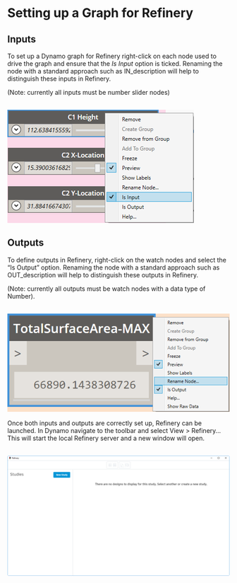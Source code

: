 # Setting up a Graph for Refinery

## Inputs
To set up a Dynamo graph for Refinery right-click on each node used to drive the graph and ensure that the *Is Input* option is ticked. Renaming the node with a standard approach such as IN_description will help to distinguish these inputs in Refinery.  

(Note: currently all inputs must be number slider nodes)

<br/>

<img src="images/Refinery_SettingUpGraph_IsInput.png">

<br/>

## Outputs
To define outputs in Refinery, right-click on the watch nodes and select the “Is Output” option. Renaming the node with a standard approach such as OUT_description will help to distinguish these outputs in Refinery. 

(Note: currently all outputs must be watch nodes with a data type of Number).

<br/>

<img src="images/Refinery_SettingUpGraph_RenameOutput.png">

<br/>

Once both inputs and outputs are correctly set up, Refinery can be launched. In Dynamo navigate to the toolbar and select View > Refinery… This will start the local Refinery server and a new window will open.

<br/>

<img src="images/Refinery_SettingUpGraph_Refinery.png">
